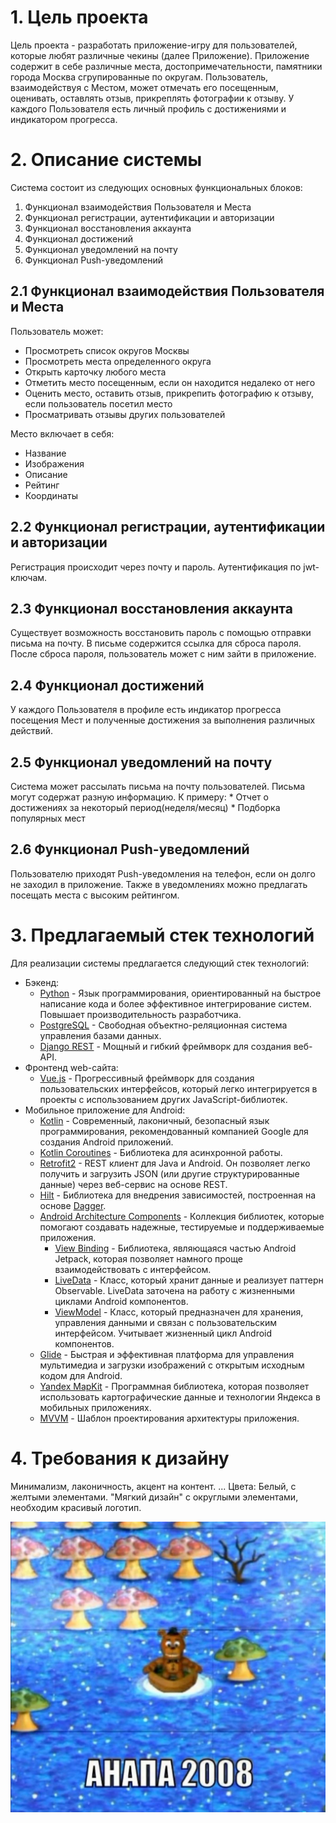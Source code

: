 # 1. Цель проекта
Цель проекта - разработать приложение-игру для пользователей, которые любят различные чекины (далее Приложение). Приложение содержит в себе различные места, достопримечательности, памятники города Москва сгрупированные по округам. Пользователь, взаимодействуя с Местом, может отмечать его посещенным, оценивать, оставлять отзыв, прикреплять фотографии к отзыву. У каждого Пользователя есть личный профиль с достижениями и индикатором прогресса.

# 2. Описание системы
Система состоит из следующих основных функциональных блоков:

1. Функционал взаимодействия Пользователя и Места
2. Функционал регистрации, аутентификации и авторизации
3. Функционал восстановления аккаунта
4. Функционал достижений
5. Функционал уведомлений на почту
6. Функционал Push-уведомлений


## 2.1 Функционал взаимодействия Пользователя и Места

Пользователь может:

- Просмотреть список округов Москвы
- Просмотреть места определенного округа
- Открыть карточку любого места
- Отметить место посещенным, если он находится недалеко от него
- Оценить место, оставить отзыв, прикрепить фотографию к отзыву, если пользователь посетил место
- Просматривать отзывы других пользователей

Место включает в себя:

- Название
- Изображения 
- Описание
- Рейтинг
- Координаты


## 2.2 Функционал регистрации, аутентификации и авторизации

Регистрация происходит через почту и пароль. Аутентификация по jwt-ключам.

## 2.3 Функционал восстановления аккаунта

Существует возможность восстановить пароль с помощью отправки письма на почту. В письме содержится ссылка для сброса пароля. После сброса пароля, пользователь может с ним зайти в приложение.

## 2.4 Функционал достижений

У каждого Пользователя в профиле есть индикатор прогресса посещения Мест и полученные достижения за выполнения различных действий.

## 2.5 Функционал уведомлений на почту

Система может рассылать письма на почту пользователей. Письма могут содержат разную информацию. К примеру:
    * Отчет о достижениях за некоторый период(неделя/месяц)
    * Подборка популярных мест

## 2.6 Функционал Push-уведомлений

Пользователю приходят Push-уведомления на телефон, если он долго не заходил в приложение. Также в уведомлениях можно предлагать посещать места с высоким рейтингом.
    
# 3. Предлагаемый стек технологий

Для реализации системы предлагается следующий стек технологий:

* Бэкенд:
    - [Python](https://www.python.org/) - Язык программирования, ориентированный на быстрое написание кода и более эффективное интегрирование систем. Повышает производительность разработчика.
    - [PostgreSQL](https://www.postgresql.org/) - Cвободная объектно-реляционная система управления базами данных.
    - [Django REST](https://www.django-rest-framework.org/) - Мощный и гибкий фреймворк для создания веб-API.
* Фронтенд web-сайта:
    - [Vue.js](https://ru.vuejs.org/index.html) - Прогрессивный фреймворк для создания пользовательских интерфейсов, который легко интегрируется в проекты с использованием других JavaScript-библиотек.
* Мобильное приложение для Android:
    * [Kotlin](https://kotlinlang.org/) - Современный, лаконичный, безопасный язык программирования, рекомендованный компанией Google для создания Android приложений.
    * [Kotlin Coroutines](https://kotlinlang.org/docs/coroutines-overview.html) - Библиотека для асинхронной работы.
    * [Retrofit2](https://square.github.io/retrofit/) - REST клиент для Java и Android. Он позволяет легко получить и загрузить JSON (или другие структурированные данные) через веб-сервис на основе REST.
    * [Hilt](https://dagger.dev/hilt/) - Библиотека для внедрения зависимостей, построенная на основе [Dagger](https://dagger.dev/dev-guide/).
    * [Android Architecture Components](https://developer.android.com/topic/architecture) - Коллекция библиотек, которые помогают создавать надежные, тестируемые и поддерживаемые приложения.
        * [View Binding](https://developer.android.com/topic/libraries/view-binding) - Библиотека, являющаяся частью Android Jetpack, которая позволяет намного проще взаимодействовать с интерфейсом.
        * [LiveData](https://developer.android.com/topic/libraries/architecture/livedata) - Класс, который хранит данные и реализует паттерн Observable. LiveData заточена на работу с жизненными циклами Android компонентов.
        * [ViewModel](https://developer.android.com/topic/libraries/architecture/viewmodel) - Класс, который предназначен для хранения, управления данными и связан с пользовательским интерфейсом. Учитывает жизненный цикл Android компонентов.
    * [Glide](https://github.com/bumptech/glide) -  Быстрая и эффективная платформа для управления мультимедиа и загрузки изображений с открытым исходным кодом для Android.
    * [Yandex MapKit](https://yandex.ru/dev/maps/mapkit/?from=mapsapi) - Программная библиотека, которая позволяет использовать картографические данные и технологии Яндекса в мобильных приложениях.
    * [MVVM](https://itsobes.ru/AndroidSobes/chto-takoe-mvvm/) - Шаблон проектирования архитектуры приложения.
     

# 4. Требования к дизайну

Минимализм, лаконичность, акцент на контент. ... Цвета: Белый, с желтыми элементами. "Мягкий дизайн" c округлыми элементами, необходим красивый логотип.




![Анапа2008](https://github.com/GlamorousCar/mosplace/blob/master/docs/anapa2008.jpg)
